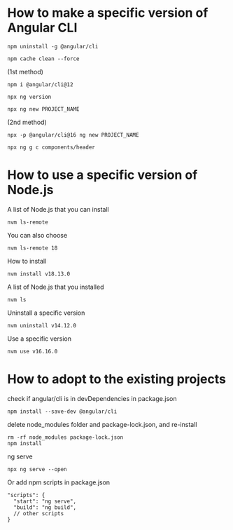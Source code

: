 # How to make a specific version of Angular CLI  
```
npm uninstall -g @angular/cli
```
```
npm cache clean --force
```
(1st method)  
```
npm i @angular/cli@12
```
```
npx ng version
```
```
npx ng new PROJECT_NAME
```
(2nd method)  
```
npx -p @angular/cli@16 ng new PROJECT_NAME
```
```
npx ng g c components/header
```

# How to use a specific version of Node.js  
A list of Node.js that you can install
```
nvm ls-remote
```
You can also choose
```
nvm ls-remote 18
```
How to install
```
nvm install v18.13.0
```
A list of Node.js that you installed
```
nvm ls
```
Uninstall a specific version
```
nvm uninstall v14.12.0
```
Use a specific version
```
nvm use v16.16.0
```

# How to adopt to the existing projects
check if angular/cli is in devDependencies in package.json
```
npm install --save-dev @angular/cli
```
delete node_modules folder and package-lock.json, and re-install
```
rm -rf node_modules package-lock.json
npm install
```
ng serve
```
npx ng serve --open
```
Or add npm scripts in package.json
```
"scripts": {
  "start": "ng serve",
  "build": "ng build",
  // other scripts
}
```
